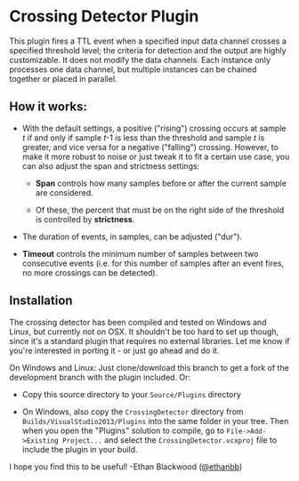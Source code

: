 # Crossing Detector Plugin

This plugin fires a TTL event when a specified input data channel crosses a specified threshold level; the criteria for detection and the output are highly customizable. It does not modify the data channels. Each instance only processes one data channel, but multiple instances can be chained together or placed in parallel.

## How it works:

* With the default settings, a positive ("rising") crossing occurs at sample _t_ if and only if sample _t_-1 is less than the threshold and sample _t_ is greater, and vice versa for a negative ("falling") crossing. However, to make it more robust to noise or just tweak it to fit a certain use case, you can also adjust the span and strictness settings:

  * __Span__ controls how many samples before or after the current sample are considered.

  * Of these, the percent that must be on the right side of the threshold is controlled by __strictness__.
  
* The duration of events, in samples, can be adjusted ("dur").

* __Timeout__ controls the minimum number of samples between two consecutive events (i.e. for this number of samples after an event fires, no more crossings can be detected).

## Installation

The crossing detector has been compiled and tested on Windows and Linux, but currently not on OSX. It shouldn't be too hard to set up though, since it's a standard plugin that requires no external libraries. Let me know if you're interested in porting it - or just go ahead and do it.

On Windows and Linux: Just clone/download this branch to get a fork of the development branch with the plugin included. Or:

* Copy this source directory to your `Source/Plugins` directory

* On Windows, also copy the `CrossingDetector` directory from `Builds/VisualStudio2013/Plugins` into the same folder in your tree. Then when you open the "Plugins" solution to compile, go to `File->Add->Existing Project...` and select the `CrossingDetector.vcxproj` file to include the plugin in your build.

I hope you find this to be useful!
-Ethan Blackwood ([@ethanbb](https://github.com/ethanbb))
